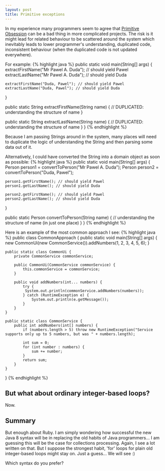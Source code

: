 ```yaml
---
layout: post
title: Primitive exceptions
---
```


In my experience many programmers seem to agree that [Primitive Obsession](http://c2.com/cgi/wiki?PrimitiveObsession) can be a bad thing in more complicated projects. The risk is it might lead for related behaviour to be scattered around the system which inevitably leads to lower programmer's understanding, duplicated code, inconsistent behaviour (when the duplicated code is not updated everywhere).

For example:
{% highlight java %}
  public static void main(String[] args) {
    extractFirstName("Mr Pawel A. Duda"); // should yield Pawel
    extractLastName("Mr Pawel A. Duda"); // should yield Duda

    extractFirstName("Duda, Pawel"); // should yield Pawel
    extractLastName("Duda, Pawel"); // should yield Duda
  }

  public static String extractFirstName(String name) {
     // DUPLICATED: understanding the structure of name 
  }
  
  public static String extractLastName(String name) {
     // DUPLICATED: understanding the structure of name 
  }
}
{% endhighlight %}

Because I am passing Strings around in the system, many places will need to duplicate the logic of understanding the String and then parsing some data out of it.

Alternatively, I could have converted the String into a domain object as soon as possible:
{% highlight java %}
  public static void main(String[] args) {
    Person person1 = convertToPerson("Mr Pawel A. Duda");
    Person person2 = convertToPerson("Duda, Pawel");

    person1.getFirstName(); // should yield Pawel
    person1.getLastName(); // should yield Duda
    
    person2.getFirstName(); // should yield Pawel
    person2.getLastName(); // should yield Duda
  }

  public static Person convertToPerson(String name) {
     // understanding the structure of name (in just one place)
  }
}
{% endhighlight %}


Here is an example of the most common approach I see:
{% highlight java %}
public class CommonApproach {
    public static void main(String[] args) {
        new CommonUi(new CommonService()).addNumbers(1, 2, 3, 4, 5, 6);
    }

    public static class CommonUi {
        private CommonService commonService;

        public CommonUi(CommonService commonService) {
            this.commonService = commonService;
        }

        public void addNumbers(int... numbers) {
            try {
             System.out.println(commonService.addNumbers(numbers));
            } catch (RuntimeException e) {
                System.out.println(e.getMessage());
            }
        }
    }

    public static class CommonService {
        public int addNumbers(int[] numbers) {
            if (numbers.length > 5) throw new RuntimeException("Service supports only up to 5 numbers, but was " + numbers.length);

            int sum = 0;
            for (int number : numbers) {
                sum += number;
            }
            return sum;
        }
    }
}
{% endhighlight %}


But what about ordinary integer-based loops?
--------------------------

Now.


Summary
--------------------------

But enough about Ruby. I am simply wondering how successful the new Java 8 syntax will be in replacing the old habits of Java programmers... I am guessing this will be the case for collections processing. Again, I see a lot written on that. But I suppose the strongest habit, 'for' loops for plain old integer-based loops might stay on. Just a guess... We will see :)

Which syntax do you prefer?
